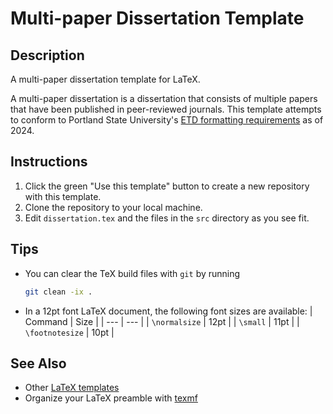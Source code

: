 # Multi-paper Dissertation Template

## Description
A multi-paper dissertation template for LaTeX.

A multi-paper dissertation is a dissertation that consists of multiple papers that have been published in peer-reviewed journals. This template attempts to conform to Portland State University's [ETD formatting requirements](https://www.pdx.edu/gradschool/etd-formatting-requirements) as of 2024.

## Instructions
1. Click the green "Use this template" button to create a new repository with this template.
2. Clone the repository to your local machine.
3. Edit `dissertation.tex` and the files in the `src` directory as you see fit.

## Tips
- You can clear the TeX build files with `git` by running
  ```bash
  git clean -ix .
  ```
- In a 12pt font LaTeX document, the following font sizes are available:
  | Command | Size |
  | --- | --- |
  | `\normalsize` | 12pt |
  | `\small` | 11pt |
  | `\footnotesize` | 10pt |

## See Also
- Other [LaTeX templates](https://github.com/samreynoldsmath/hdt-latex-templates)
- Organize your LaTeX preamble with [texmf](https://github.com/samreynoldsmath/texmf)
